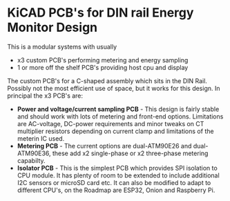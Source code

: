 # KiCAD PCB's for DIN rail Energy Monitor Design

This is a modular systems with usually 
 - x3 custom PCB's performing metering and energy sampling 
 - 1 or more off the shelf PCB's providing host cpu and display

The custom PCB's for a C-shaped assembly which sits in the DIN Rail. Possibly not the most 
efficient use of space, but it works for this design. In principal the x3 PCB's are:
 - **Power and voltage/current sampling PCB** - This design is fairly stable and should work with 
lots of metering and front-end options. Limitations are AC-voltage, DC-power requirements and
 minor tweaks on CT multiplier resistors depending on current clamp and limitations of the 
meterin IC used.
 - **Metering PCB** - The current options are dual-ATM90E26 and dual-ATM90E36, these add x2
single-phase or x2 three-phase metering capabilty.
 - **Isolator PCB** - This is the simplest PCB which provides SPI isolation to CPU module. It 
has plenty of room to be extended to include additional I2C sensors or microSD card etc. It can
 also be modified to adapt to different CPU's, on the Roadmap are ESP32, Onion and Raspberry Pi.

